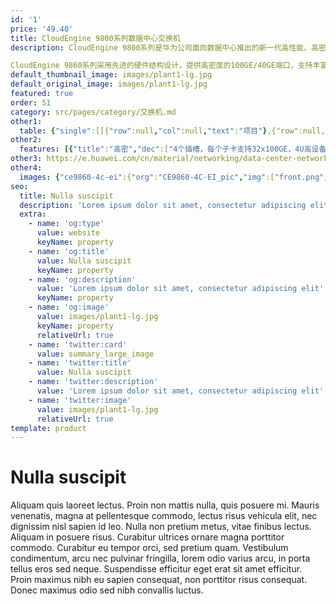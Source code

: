 ```yaml
---
id: '1'
price: '49.40'
title: CloudEngine 9800系列数据中心交换机
description: CloudEngine 9800系列是华为公司面向数据中心推出的新一代高性能、高密度、低时延以太网灵活插卡交换机，可以与CloudEngine 16800/12800/8800/6800/5800配合构建弹性、虚拟和高品质的云数据中心网络。

CloudEngine 9860系列采用先进的硬件结构设计，提供高密度的100GE/40GE端口，支持丰富的数据中心特性。CloudEngine 9800系列交换机定位于数据中心的核心或汇聚，也可以用于园区网的核心或汇聚。
default_thumbnail_image: images/plant1-lg.jpg
default_original_image: images/plant1-lg.jpg
featured: true
order: 51
category: src/pages/category/交换机.md
other1: 
  table: {"single":[[{"row":null,"col":null,"text":"项目"},{"row":null,"col":null,"text":"CloudEngine 9860-4C-EI"}],[{"row":null,"col":null,"text":"端口"},{"row":null,"col":null,"text":"4个插槽，最大可以支持128个100GE QSFP28"}],[{"row":null,"col":null,"text":"交换容量"},{"row":null,"col":null,"text":"25.6Tbps"}],[{"row":null,"col":null,"text":"包转发率"},{"row":null,"col":null,"text":"8000Mpps"}],[{"row":null,"col":null,"text":"缓存"},{"row":null,"col":null,"text":"65MB"}],[{"row":null,"col":null,"text":"可靠性"},{"row":null,"col":null,"text":"LACP\nBFD for BGP/IS-IS/OSPF/Static route"}],[{"row":null,"col":null,"text":"O&M"},{"row":null,"col":null,"text":"Telemetry\nNetstream\nsFlow\nERSPAN增强"}],[{"row":null,"col":null,"text":"数据中心特性"},{"row":null,"col":null,"text":"M-LAG\nPFC、ECN"}],[{"row":null,"col":null,"text":"最大功耗"},{"row":null,"col":null,"text":"1627W"}],[{"row":null,"col":null,"text":"电源型号"},{"row":null,"col":null,"text":"1200 W AC&240 V DC"}],[{"row":null,"col":null,"text":"供电方式"},{"row":null,"col":null,"text":"AC：90V to 290V\nHVDC: 190V to 290V"}]]}
other2:
  features: [{"title":"高密","dec":["4个插槽，每个子卡支持32x100GE，4U高设备最高支持128个100GE QSFP28接口"]},{"title":"无损","dec":["独创iLossless算法，全网流量实时学习训练，实现网络自适应，自优化"]},{"title":"智能","dec":["iMaster NCE-FabricInsight智能运维，gRPC高速数据主动上报 ，全网路径主动探测，实时监测网络健康状态"]}]
other3: https://e.huawei.com/cn/material/networking/data-center-network/e37e8e2f9151413a8b3ab7b1619bd4b9
other4:
  images: {"ce9860-4c-ei":{"org":"CE9860-4C-EI_pic","img":["front.png","front_left.png","front_right.png","front_top.png","rear.png","rear_top.png"]}}
seo:
  title: Nulla suscipit
  description: 'Lorem ipsum dolor sit amet, consectetur adipiscing elit'
  extra:
    - name: 'og:type'
      value: website
      keyName: property
    - name: 'og:title'
      value: Nulla suscipit
      keyName: property
    - name: 'og:description'
      value: 'Lorem ipsum dolor sit amet, consectetur adipiscing elit'
      keyName: property
    - name: 'og:image'
      value: images/plant1-lg.jpg
      keyName: property
      relativeUrl: true
    - name: 'twitter:card'
      value: summary_large_image
    - name: 'twitter:title'
      value: Nulla suscipit
    - name: 'twitter:description'
      value: 'Lorem ipsum dolor sit amet, consectetur adipiscing elit'
    - name: 'twitter:image'
      value: images/plant1-lg.jpg
      relativeUrl: true
template: product
---
```


# Nulla suscipit

Aliquam quis laoreet lectus. Proin non mattis nulla, quis posuere mi. Mauris venenatis, magna at pellentesque commodo, lectus risus vehicula elit, nec dignissim nisl sapien id leo. Nulla non pretium metus, vitae finibus lectus. Aliquam in posuere risus. Curabitur ultrices ornare magna porttitor commodo. Curabitur eu tempor orci, sed pretium quam. Vestibulum condimentum, arcu nec pulvinar fringilla, lorem odio varius arcu, in porta tellus eros sed neque. Suspendisse efficitur eget erat sit amet efficitur. Proin maximus nibh eu sapien consequat, non porttitor risus consequat. Donec maximus odio sed nibh convallis luctus.